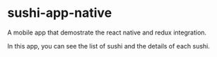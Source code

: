 # sushi-app-native

A mobile app that demostrate the react native and redux integration.

In this app, you can see the list of sushi and the details of each sushi.
